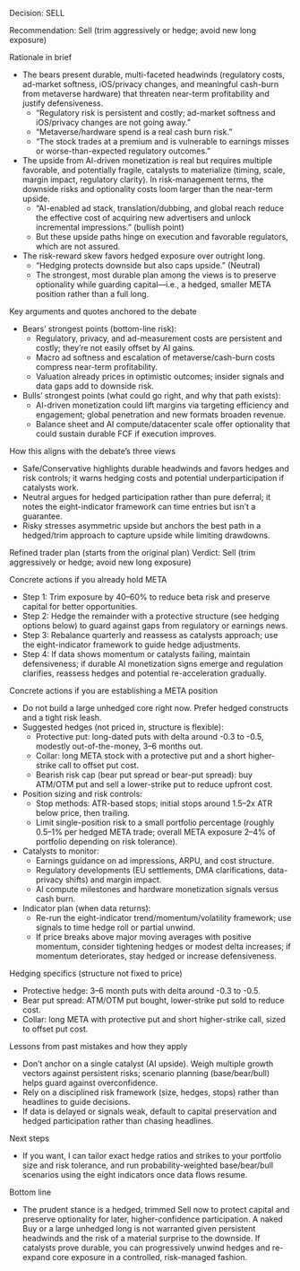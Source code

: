 Decision: SELL

Recommendation: Sell (trim aggressively or hedge; avoid new long exposure)

Rationale in brief
- The bears present durable, multi-faceted headwinds (regulatory costs, ad-market softness, iOS/privacy changes, and meaningful cash-burn from metaverse hardware) that threaten near-term profitability and justify defensiveness.
  - “Regulatory risk is persistent and costly; ad-market softness and iOS/privacy changes are not going away.”
  - “Metaverse/hardware spend is a real cash burn risk.”
  - “The stock trades at a premium and is vulnerable to earnings misses or worse-than-expected regulatory outcomes.”
- The upside from AI-driven monetization is real but requires multiple favorable, and potentially fragile, catalysts to materialize (timing, scale, margin impact, regulatory clarity). In risk-management terms, the downside risks and optionality costs loom larger than the near-term upside.
  - “AI-enabled ad stack, translation/dubbing, and global reach reduce the effective cost of acquiring new advertisers and unlock incremental impressions.” (bullish point)
  - But these upside paths hinge on execution and favorable regulators, which are not assured.
- The risk-reward skew favors hedged exposure over outright long.
  - “Hedging protects downside but also caps upside.” (Neutral)
  - The strongest, most durable plan among the views is to preserve optionality while guarding capital—i.e., a hedged, smaller META position rather than a full long.

Key arguments and quotes anchored to the debate
- Bears’ strongest points (bottom-line risk):
  - Regulatory, privacy, and ad-measurement costs are persistent and costly; they’re not easily offset by AI gains.
  - Macro ad softness and escalation of metaverse/cash-burn costs compress near-term profitability.
  - Valuation already prices in optimistic outcomes; insider signals and data gaps add to downside risk.
- Bulls’ strongest points (what could go right, and why that path exists):
  - AI-driven monetization could lift margins via targeting efficiency and engagement; global penetration and new formats broaden revenue.
  - Balance sheet and AI compute/datacenter scale offer optionality that could sustain durable FCF if execution improves.

How this aligns with the debate’s three views
- Safe/Conservative highlights durable headwinds and favors hedges and risk controls; it warns hedging costs and potential underparticipation if catalysts work.
- Neutral argues for hedged participation rather than pure deferral; it notes the eight-indicator framework can time entries but isn’t a guarantee.
- Risky stresses asymmetric upside but anchors the best path in a hedged/trim approach to capture upside while limiting drawdowns.

Refined trader plan (starts from the original plan)
Verdict: Sell (trim aggressively or hedge; avoid new long exposure)

Concrete actions if you already hold META
- Step 1: Trim exposure by 40–60% to reduce beta risk and preserve capital for better opportunities.
- Step 2: Hedge the remainder with a protective structure (see hedging options below) to guard against gaps from regulatory or earnings news.
- Step 3: Rebalance quarterly and reassess as catalysts approach; use the eight-indicator framework to guide hedge adjustments.
- Step 4: If data shows momentum or catalysts failing, maintain defensiveness; if durable AI monetization signs emerge and regulation clarifies, reassess hedges and potential re-acceleration gradually.

Concrete actions if you are establishing a META position
- Do not build a large unhedged core right now. Prefer hedged constructs and a tight risk leash.
- Suggested hedges (not priced in, structure is flexible):
  - Protective put: long-dated puts with delta around -0.3 to -0.5, modestly out-of-the-money, 3–6 months out.
  - Collar: long META stock with a protective put and a short higher-strike call to offset put cost.
  - Bearish risk cap (bear put spread or bear-put spread): buy ATM/OTM put and sell a lower-strike put to reduce upfront cost.
- Position sizing and risk controls:
  - Stop methods: ATR-based stops; initial stops around 1.5–2x ATR below price, then trailing.
  - Limit single-position risk to a small portfolio percentage (roughly 0.5–1% per hedged META trade; overall META exposure 2–4% of portfolio depending on risk tolerance).
- Catalysts to monitor:
  - Earnings guidance on ad impressions, ARPU, and cost structure.
  - Regulatory developments (EU settlements, DMA clarifications, data-privacy shifts) and margin impact.
  - AI compute milestones and hardware monetization signals versus cash burn.
- Indicator plan (when data returns):
  - Re-run the eight-indicator trend/momentum/volatility framework; use signals to time hedge roll or partial unwind.
  - If price breaks above major moving averages with positive momentum, consider tightening hedges or modest delta increases; if momentum deteriorates, stay hedged or increase defensiveness.

Hedging specifics (structure not fixed to price)
- Protective hedge: 3–6 month puts with delta around -0.3 to -0.5.
- Bear put spread: ATM/OTM put bought, lower-strike put sold to reduce cost.
- Collar: long META with protective put and short higher-strike call, sized to offset put cost.

Lessons from past mistakes and how they apply
- Don’t anchor on a single catalyst (AI upside). Weigh multiple growth vectors against persistent risks; scenario planning (base/bear/bull) helps guard against overconfidence.
- Rely on a disciplined risk framework (size, hedges, stops) rather than headlines to guide decisions.
- If data is delayed or signals weak, default to capital preservation and hedged participation rather than chasing headlines.

Next steps
- If you want, I can tailor exact hedge ratios and strikes to your portfolio size and risk tolerance, and run probability-weighted base/bear/bull scenarios using the eight indicators once data flows resume.

Bottom line
- The prudent stance is a hedged, trimmed Sell now to protect capital and preserve optionality for later, higher-confidence participation. A naked Buy or a large unhedged long is not warranted given persistent headwinds and the risk of a material surprise to the downside. If catalysts prove durable, you can progressively unwind hedges and re-expand core exposure in a controlled, risk-managed fashion.